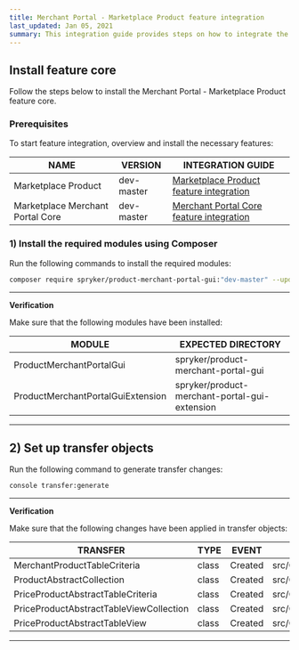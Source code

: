 ```yaml
---
title: Merchant Portal - Marketplace Product feature integration
last_updated: Jan 05, 2021
summary: This integration guide provides steps on how to integrate the Merchant Portal - Marketplace Product feature into a Spryker project.
---
```


## Install feature core
Follow the steps below to install the Merchant Portal - Marketplace Product feature core.

### Prerequisites
To start feature integration, overview and install the necessary features:

| NAME | VERSION | INTEGRATION GUIDE |
|-|-|-|
| Marketplace Product | dev-master | [Marketplace Product feature integration](docs/marketplace/dev/feature-integration-guides/marketplace-product-feature-integration.html) |
| Marketplace Merchant Portal Core | dev-master | [Merchant Portal Core feature integration](docs/marketplace/dev/feature-integration-guides/merchant-portal-core-feature-integration.html) |

### 1) Install the required modules using Composer
Run the following commands to install the required modules:

```bash
composer require spryker/product-merchant-portal-gui:"dev-master" --update-with-dependencies
```

---
**Verification**

Make sure that the following modules have been installed:

| MODULE | EXPECTED DIRECTORY |
|-|-|
| ProductMerchantPortalGui | spryker/product-merchant-portal-gui |
| ProductMerchantPortalGuiExtension | spryker/product-merchant-portal-gui-extension |

---

## 2) Set up transfer objects
Run the following command to generate transfer changes:

```bash
console transfer:generate
```

---
**Verification**

Make sure that the following changes have been applied in transfer objects:

| TRANSFER  | TYPE  | EVENT | PATH  |
|-|-|-|-|
| MerchantProductTableCriteria | class | Created | src/Generated/Shared/Transfer/MerchantProductTableCriteriaTransfer |
| ProductAbstractCollection | class | Created | src/Generated/Shared/Transfer/ProductAbstractCollectionTransfer |
| PriceProductAbstractTableCriteria | class | Created | src/Generated/Shared/Transfer/PriceProductAbstractTableCriteriaTransfer |
| PriceProductAbstractTableViewCollection | class | Created | src/Generated/Shared/Transfer/PriceProductAbstractTableViewCollectionTransfer |
| PriceProductAbstractTableView | class | Created | src/Generated/Shared/Transfer/PriceProductAbstractTableViewTransfer |

---
